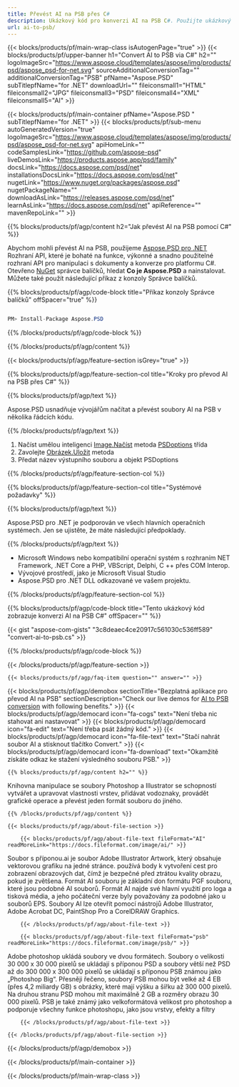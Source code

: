 ```yaml
---
title: Převést AI na PSB přes C#
description: Ukázkový kód pro konverzi AI na PSB C#. Použijte ukázkový kód API pro dávkové soubory AI na konverzi PSB v rámci VB.NET, ASP.Net nebo jakékoli aplikace založené na .NET.
url: ai-to-psb/
---
```


{{< blocks/products/pf/main-wrap-class isAutogenPage="true" >}}
{{< blocks/products/pf/upper-banner h1="Convert AI to PSB via C#" h2="" logoImageSrc="https://www.aspose.cloud/templates/aspose/img/products/psd/aspose_psd-for-net.svg" sourceAdditionalConversionTag="" additionalConversionTag="PSB" pfName="Aspose.PSD" subTitlepfName="for .NET" downloadUrl="" fileiconsmall1="HTML" fileiconsmall2="JPG" fileiconsmall3="PSD" fileiconsmall4="XML" fileiconsmall5="AI" >}}

{{< blocks/products/pf/main-container pfName="Aspose.PSD " subTitlepfName="for .NET" >}}
{{< blocks/products/pf/sub-menu autoGeneratedVersion="true" logoImageSrc="https://www.aspose.cloud/templates/aspose/img/products/psd/aspose_psd-for-net.svg" apiHomeLink="" codeSamplesLink="https://github.com/aspose-psd" liveDemosLink="https://products.aspose.app/psd/family" docsLink="https://docs.aspose.com/psd/net" installationsDocsLink="https://docs.aspose.com/psd/net" nugetLink="https://www.nuget.org/packages/aspose.psd" nugetPackageName="" downloadAsLink="https://releases.aspose.com/psd/net" learnAsLink="https://docs.aspose.com/psd/net" apiReference="" mavenRepoLink="" >}}

{{% blocks/products/pf/agp/content h2="Jak převést AI na PSB pomocí C#" %}}

Abychom mohli převést AI na PSB, použijeme <a href="/psd/{{< lang-code >}}net">Aspose.PSD pro .NET</a> Rozhraní API, které je bohaté na funkce, výkonné a snadno použitelné rozhraní API pro manipulaci s dokumenty a konverze pro platformu C#. Otevřeno <a href="https://www.nuget.org/packages/aspose.psd">NuGet</a> správce balíčků, hledat <b>Co je Aspose.PSD</b> a nainstalovat. Můžete také použít následující příkaz z konzoly Správce balíčků.

{{% blocks/products/pf/agp/code-block title="Příkaz konzoly Správce balíčků" offSpacer="true" %}}

```cs

PM> Install-Package Aspose.PSD

```

{{% /blocks/products/pf/agp/code-block %}}

{{% /blocks/products/pf/agp/content %}}

{{< blocks/products/pf/agp/feature-section isGrey="true" >}}

{{% blocks/products/pf/agp/feature-section-col title="Kroky pro převod AI na PSB přes C#" %}}

{{% blocks/products/pf/agp/text %}}

 Aspose.PSD usnadňuje vývojářům načítat a převést soubory AI na PSB v několika řádcích kódu.

{{% /blocks/products/pf/agp/text %}}

1. Načíst umělou inteligenci [Image.Načíst](https://apireference.aspose.com/psd/net/aspose.psd/image/methods/load/index) metoda
 [PSDoptions](https://apireference.aspose.com/psd/net/aspose.psd.imageoptions/PsdOptions) třída
1. Zavolejte [Obrázek.Uložit](https://apireference.aspose.com/psd/net/aspose.psd/image/methods/save/index) metoda
1. Předat název výstupního souboru a objekt PSDoptions

{{% /blocks/products/pf/agp/feature-section-col %}}

{{% blocks/products/pf/agp/feature-section-col title="Systémové požadavky" %}}

{{% blocks/products/pf/agp/text %}}

 Aspose.PSD pro .NET je podporován ve všech hlavních operačních systémech. Jen se ujistěte, že máte následující předpoklady.

{{% /blocks/products/pf/agp/text %}}

- Microsoft Windows nebo kompatibilní operační systém s rozhraním NET Framework, .NET Core a PHP, VBScript, Delphi, C ++ přes COM Interop.
- Vývojové prostředí, jako je Microsoft Visual Studio
- Aspose.PSD pro .NET DLL odkazované ve vašem projektu.

{{% /blocks/products/pf/agp/feature-section-col %}}

{{% blocks/products/pf/agp/code-block title="Tento ukázkový kód zobrazuje konverzi AI na PSB C#" offSpacer="" %}}

{{< gist "aspose-com-gists" "3c8deaec4ce20917c561030c536ff589" "convert-ai-to-psb.cs" >}}

{{% /blocks/products/pf/agp/code-block %}}

{{< /blocks/products/pf/agp/feature-section >}}

    {{< blocks/products/pf/agp/faq-item question="" answer="" >}}
 

<!-- aboutfile Starts -->

{{< blocks/products/pf/agp/demobox sectionTitle="Bezplatná aplikace pro převod AI na PSB" sectionDescription="Check our live demos for [AI to PSB conversion](https://products.aspose.app/psd/conversion/ai-to-psb) with following benefits." >}}
        {{< blocks/products/pf/agp/democard icon="fa-cogs" text="Není třeba nic stahovat ani nastavovat" >}}
        {{< blocks/products/pf/agp/democard icon="fa-edit" text="Není třeba psát žádný kód." >}}
        {{< blocks/products/pf/agp/democard icon="fa-file-text" text="Stačí nahrát soubor AI a stisknout tlačítko Convert." >}}
        {{< blocks/products/pf/agp/democard icon="fa-download" text="Okamžitě získáte odkaz ke stažení výsledného souboru PSB." >}}

    {{% blocks/products/pf/agp/content h2="" %}}

Knihovna manipulace se soubory Photoshop a Illustrator se schopností vytvářet a upravovat vlastnosti vrstev, přidávat vodoznaky, provádět grafické operace a převést jeden formát souboru do jiného.



    {{% /blocks/products/pf/agp/content %}}

    {{< blocks/products/pf/agp/about-file-section >}}

        {{< blocks/products/pf/agp/about-file-text fileFormat="AI" readMoreLink="https://docs.fileformat.com/image/ai/" >}}
Soubor s příponou.ai je soubor Adobe Illustrator Artwork, který obsahuje vektorovou grafiku na jedné stránce. používá body k vytvoření cest pro zobrazení obrazových dat, čímž je bezpečné před ztrátou kvality obrazu, pokud je zvětšena. Formát AI souboru je základní don formátu PGF souboru, které jsou podobné AI souborů. Formát AI najde své hlavní využití pro loga a tisková média, a jeho počáteční verze byly považovány za podobné jako u souborů EPS. Soubory AI lze otevřít pomocí nástrojů Adobe Illustrator, Adobe Acrobat DC, PaintShop Pro a CorelDRAW Graphics.

        {{< /blocks/products/pf/agp/about-file-text >}}

        {{< blocks/products/pf/agp/about-file-text fileFormat="psb" readMoreLink="https://docs.fileformat.com/image/psb/" >}}
Adobe photoshop ukládá soubory ve dvou formátech. Soubory o velikosti 30 000 x 30 000 pixelů se ukládají s příponou PSD a soubory větší než PSD až do 300 000 x 300 000 pixelů se ukládají s příponou PSB známou jako „Photoshop Big“. Přesněji řečeno, soubory PSB mohou být velké až 4 EB (přes 4,2 miliardy GB) s obrázky, které mají výšku a šířku až 300 000 pixelů. Na druhou stranu PSD mohou mít maximálně 2 GB a rozměry obrazu 30 000 pixelů. PSB je také známý jako velkoformátová velikost pro photoshop a podporuje všechny funkce photoshopu, jako jsou vrstvy, efekty a filtry

        {{< /blocks/products/pf/agp/about-file-text >}}

    {{< /blocks/products/pf/agp/about-file-section >}}

{{< /blocks/products/pf/agp/demobox >}}

<!-- aboutfile Ends -->



{{< /blocks/products/pf/main-container >}}
    
{{< /blocks/products/pf/main-wrap-class >}}
